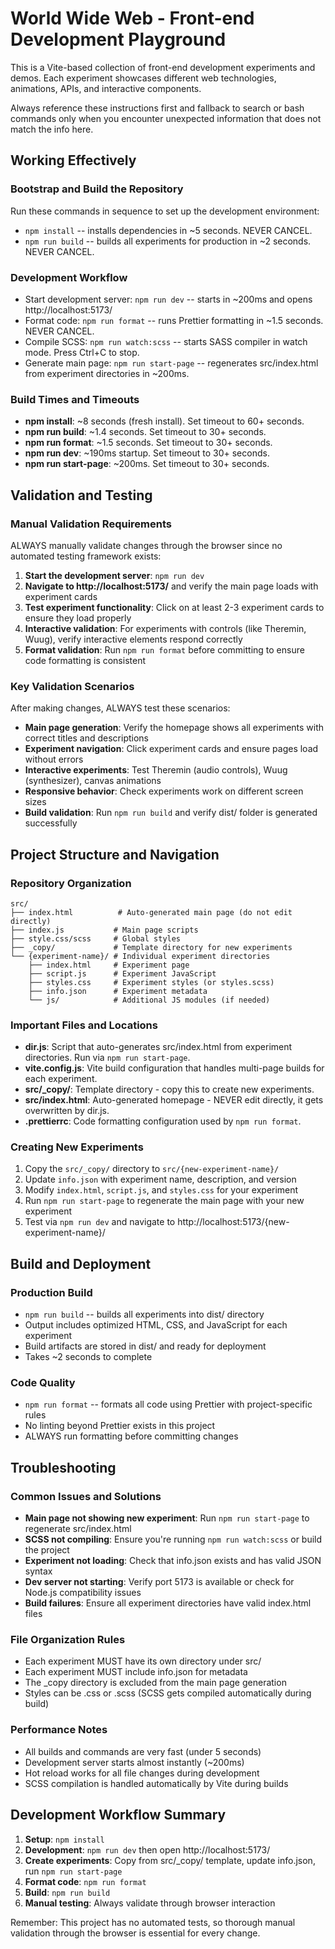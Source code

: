 # World Wide Web - Front-end Development Playground

This is a Vite-based collection of front-end development experiments and demos. Each experiment showcases different web technologies, animations, APIs, and interactive components.

Always reference these instructions first and fallback to search or bash commands only when you encounter unexpected information that does not match the info here.

## Working Effectively

### Bootstrap and Build the Repository

Run these commands in sequence to set up the development environment:

- `npm install` -- installs dependencies in ~5 seconds. NEVER CANCEL.
- `npm run build` -- builds all experiments for production in ~2 seconds. NEVER CANCEL.

### Development Workflow

- Start development server: `npm run dev` -- starts in ~200ms and opens http://localhost:5173/
- Format code: `npm run format` -- runs Prettier formatting in ~1.5 seconds. NEVER CANCEL.
- Compile SCSS: `npm run watch:scss` -- starts SASS compiler in watch mode. Press Ctrl+C to stop.
- Generate main page: `npm run start-page` -- regenerates src/index.html from experiment directories in ~200ms.

### Build Times and Timeouts

- **npm install**: ~8 seconds (fresh install). Set timeout to 60+ seconds.
- **npm run build**: ~1.4 seconds. Set timeout to 30+ seconds.
- **npm run format**: ~1.5 seconds. Set timeout to 30+ seconds.
- **npm run dev**: ~190ms startup. Set timeout to 30+ seconds.
- **npm run start-page**: ~200ms. Set timeout to 30+ seconds.

## Validation and Testing

### Manual Validation Requirements

ALWAYS manually validate changes through the browser since no automated testing framework exists:

1. **Start the development server**: `npm run dev`
2. **Navigate to http://localhost:5173/** and verify the main page loads with experiment cards
3. **Test experiment functionality**: Click on at least 2-3 experiment cards to ensure they load properly
4. **Interactive validation**: For experiments with controls (like Theremin, Wuug), verify interactive elements respond correctly
5. **Format validation**: Run `npm run format` before committing to ensure code formatting is consistent

### Key Validation Scenarios

After making changes, ALWAYS test these scenarios:

- **Main page generation**: Verify the homepage shows all experiments with correct titles and descriptions
- **Experiment navigation**: Click experiment cards and ensure pages load without errors
- **Interactive experiments**: Test Theremin (audio controls), Wuug (synthesizer), canvas animations
- **Responsive behavior**: Check experiments work on different screen sizes
- **Build validation**: Run `npm run build` and verify dist/ folder is generated successfully

## Project Structure and Navigation

### Repository Organization

```
src/
├── index.html          # Auto-generated main page (do not edit directly)
├── index.js           # Main page scripts
├── style.css/scss     # Global styles
├── _copy/             # Template directory for new experiments
└── {experiment-name}/ # Individual experiment directories
    ├── index.html     # Experiment page
    ├── script.js      # Experiment JavaScript
    ├── styles.css     # Experiment styles (or styles.scss)
    ├── info.json      # Experiment metadata
    └── js/            # Additional JS modules (if needed)
```

### Important Files and Locations

- **dir.js**: Script that auto-generates src/index.html from experiment directories. Run via `npm run start-page`.
- **vite.config.js**: Vite build configuration that handles multi-page builds for each experiment.
- **src/\_copy/**: Template directory - copy this to create new experiments.
- **src/index.html**: Auto-generated homepage - NEVER edit directly, it gets overwritten by dir.js.
- **.prettierrc**: Code formatting configuration used by `npm run format`.

### Creating New Experiments

1. Copy the `src/_copy/` directory to `src/{new-experiment-name}/`
2. Update `info.json` with experiment name, description, and version
3. Modify `index.html`, `script.js`, and `styles.css` for your experiment
4. Run `npm run start-page` to regenerate the main page with your new experiment
5. Test via `npm run dev` and navigate to http://localhost:5173/{new-experiment-name}/

## Build and Deployment

### Production Build

- `npm run build` -- builds all experiments into dist/ directory
- Output includes optimized HTML, CSS, and JavaScript for each experiment
- Build artifacts are stored in dist/ and ready for deployment
- Takes ~2 seconds to complete

### Code Quality

- `npm run format` -- formats all code using Prettier with project-specific rules
- No linting beyond Prettier exists in this project
- ALWAYS run formatting before committing changes

## Troubleshooting

### Common Issues and Solutions

- **Main page not showing new experiment**: Run `npm run start-page` to regenerate src/index.html
- **SCSS not compiling**: Ensure you're running `npm run watch:scss` or build the project
- **Experiment not loading**: Check that info.json exists and has valid JSON syntax
- **Dev server not starting**: Verify port 5173 is available or check for Node.js compatibility issues
- **Build failures**: Ensure all experiment directories have valid index.html files

### File Organization Rules

- Each experiment MUST have its own directory under src/
- Each experiment MUST include info.json for metadata
- The \_copy directory is excluded from the main page generation
- Styles can be .css or .scss (SCSS gets compiled automatically during build)

### Performance Notes

- All builds and commands are very fast (under 5 seconds)
- Development server starts almost instantly (~200ms)
- Hot reload works for all file changes during development
- SCSS compilation is handled automatically by Vite during builds

## Development Workflow Summary

1. **Setup**: `npm install`
2. **Development**: `npm run dev` then open http://localhost:5173/
3. **Create experiments**: Copy from src/\_copy/ template, update info.json, run `npm run start-page`
4. **Format code**: `npm run format`
5. **Build**: `npm run build`
6. **Manual testing**: Always validate through browser interaction

Remember: This project has no automated tests, so thorough manual validation through the browser is essential for every change.
